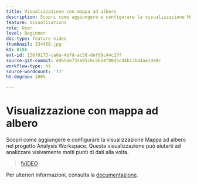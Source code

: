 ```yaml
---
title: Visualizzazione con mappa ad albero
description: Scopri come aggiungere e configurare la visualizzazione Mappa ad albero nel progetto Analysis Workspace. Questa visualizzazione può aiutarti ad analizzare visivamente molti punti di dati alla volta.
feature: Visualizations
role: User
level: Beginner
doc-type: feature video
thumbnail: 334458.jpg
kt: 8186
exl-id: 136f0175-ca0a-4b7d-ac58-def09c44c17f
source-git-commit: dd65de735e01c6c5654f98dbc44b13b64ae1de0c
workflow-type: ht
source-wordcount: '77'
ht-degree: 100%

---
```


# Visualizzazione con mappa ad albero

Scopri come aggiungere e configurare la visualizzazione Mappa ad albero nel progetto Analysis Workspace. Questa visualizzazione può aiutarti ad analizzare visivamente molti punti di dati alla volta.

>[!VIDEO](https://video.tv.adobe.com/v/334458/?quality=12&learn=on)

Per ulteriori informazioni, consulta la [documentazione](https://experienceleague.adobe.com/docs/analytics/analyze/analysis-workspace/visualizations/treemap.html?lang=it).
